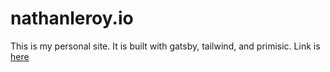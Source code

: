 # nathanleroy.io
This is my personal site.  It is built with gatsby, tailwind, and primisic. Link is [here](https://nathanleroy.io)